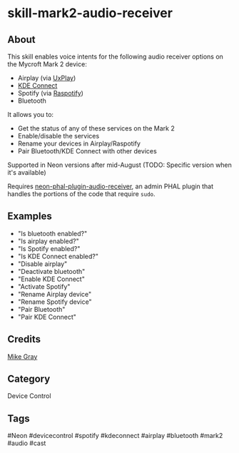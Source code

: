 # skill-mark2-audio-receiver

## About

This skill enables voice intents for the following audio receiver options on the Mycroft Mark 2 device:

- Airplay (via [UxPlay](https://github.com/FDH2/UxPlay))
- [KDE Connect](https://kdeconnect.kde.org/)
- Spotify (via [Raspotify](https://dtcooper.github.io/raspotify/))
- Bluetooth

It allows you to:

- Get the status of any of these services on the Mark 2
- Enable/disable the services
- Rename your devices in Airplay/Raspotify
- Pair Bluetooth/KDE Connect with other devices

Supported in Neon versions after mid-August (TODO: Specific version when it's available)

Requires [neon-phal-plugin-audio-receiver](), an admin PHAL plugin that handles the portions of the code that require `sudo`.

## Examples

- "Is bluetooth enabled?"
- "Is airplay enabled?"
- "Is Spotify enabled?"
- "Is KDE Connect enabled?"
- "Disable airplay"
- "Deactivate bluetooth"
- "Enable KDE Connect"
- "Activate Spotify"
- "Rename Airplay device"
- "Rename Spotify device"
- "Pair Bluetooth"
- "Pair KDE Connect"

## Credits

[Mike Gray](mike@graywind.org)

## Category

Device Control

## Tags

#Neon #devicecontrol #spotify #kdeconnect #airplay #bluetooth #mark2 #audio #cast
